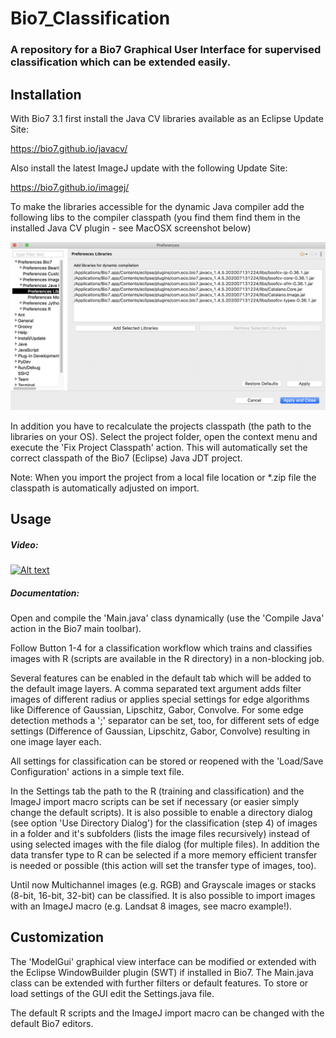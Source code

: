 # Bio7_Classification

### A repository for a Bio7 Graphical User Interface for supervised classification which can be extended easily.

## Installation

With Bio7 3.1 first install the Java CV libraries available as an Eclipse Update Site:

https://bio7.github.io/javacv/

Also install the latest ImageJ update with the following Update Site:

https://bio7.github.io/imagej/

To make the libraries accessible for the dynamic Java compiler add the following libs to the
compiler classpath (you find them find them in the installed Java CV plugin - see MacOSX screenshot below)

![image](libs.png)

In addition you have to recalculate the projects classpath (the path to the libraries on your OS). Select the project folder, open the context menu and execute
the 'Fix Project Classpath' action. This will automatically set the correct classpath of the Bio7 (Eclipse) Java JDT project.

Note: When you import the project from a local file location or *.zip file the classpath is automatically adjusted on import.


## Usage

##### Video:

[![Alt text](https://img.youtube.com/vi/3PUxGm6zJAk/0.jpg)](https://www.youtube.com/watch?v=3PUxGm6zJAk)

##### Documentation:

Open and compile the 'Main.java' class dynamically (use the 'Compile Java' action in the Bio7 main toolbar).

Follow Button 1-4 for a classification workflow which trains and classifies images with R (scripts
are available in the R directory) in a non-blocking job.
 
Several features can be enabled in the default tab which will be added to the default image layers. A comma separated
text argument adds filter images of different radius or applies special settings for edge algorithms like Difference of Gaussian, Lipschitz, Gabor, Convolve. 
For some edge detection methods a ';' separator can be set, too, for different sets of edge settings (Difference of Gaussian, Lipschitz, Gabor, Convolve) resulting
in one image layer each.

All settings for classification can be stored or reopened with the 'Load/Save Configuration' actions in a simple text file.

In the Settings tab the path to the R (training and classification) and the ImageJ import macro scripts can be set if necessary (or easier simply change the default scripts).
It is also possible to enable a directory dialog (see option 'Use Directory Dialog') for the classification (step 4) of images in a folder and it's subfolders (lists the image files recursively) 
instead of using selected images with the file dialog (for multiple files).
In addition the data transfer type to R can be selected if a more memory efficient transfer is needed or possible (this action will set the transfer type of images, too).

Until now Multichannel images (e.g. RGB) and Grayscale images or stacks (8-bit, 16-bit, 32-bit) can be classified. It is also possible
to import images with an ImageJ macro (e.g. Landsat 8 images, see macro example!).

## Customization

The 'ModelGui' graphical view interface can be modified or extended with the Eclipse WindowBuilder plugin (SWT) if installed in Bio7.
The Main.java class can be extended with further filters or default features. To store or load settings of the GUI edit the Settings.java file.

The default R scripts and the ImageJ import macro can be changed with the default Bio7 editors.




